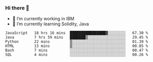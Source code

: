 ### Hi there 👋

<!--
**mathcodeman/mathcodeman** is a ✨ _special_ ✨ repository because its `README.md` (this file) appears on your GitHub profile.

Here are some ideas to get you started:

- 🔭 I’m currently working on ...
- 🌱 I’m currently learning ...
- 👯 I’m looking to collaborate on ...
- 🤔 I’m looking for help with ...
- 💬 Ask me about ...
- 📫 How to reach me: ...
- 😄 Pronouns: ...
- ⚡ Fun fact: ...
-->

- 🔭 I’m currently working in IBM
- 🌱 I’m currently learning Solidity, Java

<!--START_SECTION:waka-->

```text
JavaScript   18 hrs 16 mins  ████████████████▓░░░░░░░░   67.30 %
Java         7 hrs 59 mins   ███████▒░░░░░░░░░░░░░░░░░   29.45 %
Python       22 mins         ▒░░░░░░░░░░░░░░░░░░░░░░░░   01.39 %
HTML         13 mins         ▒░░░░░░░░░░░░░░░░░░░░░░░░   00.85 %
Bash         7 mins          ░░░░░░░░░░░░░░░░░░░░░░░░░   00.47 %
SQL          4 mins          ░░░░░░░░░░░░░░░░░░░░░░░░░   00.26 %
```

<!--END_SECTION:waka-->

